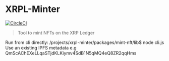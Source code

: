 # XRPL-Minter

[![CircleCI](https://circleci.com/gh/agoro-digital/xrpl-minter/tree/main.svg?style=svg)](https://circleci.com/gh/agoro-digital/xrpl-minter/tree/main)

> Tool to mint NFTs on the XRP Ledger

Run from cli directly: /projects/xrpl-minter/packages/mint-nft/lib$ node cli.js
Use an existing IPFS metadata e.g QmScAChEXeLLqaSTjdKLKiymv4SdB1N5qMQ4eQ8ZR2qqHms
